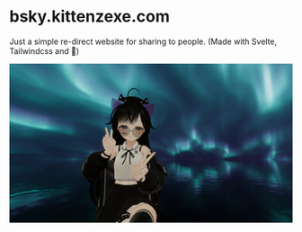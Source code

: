 # bsky.kittenzexe.com

Just a simple re-direct website for sharing to people. (Made with Svelte, Tailwindcss and 💜)

![manuka](https://raw.githubusercontent.com/KittenzExe/bsky.kittenzexe.com/main/docs/maaanuuukaaa.webp)
